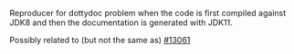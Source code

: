 Reproducer for dottydoc problem when the code is first compiled against
JDK8 and then the documentation is generated with JDK11.

Possibly related to (but not the same as) [#13061](https://github.com/lampepfl/dotty/issues/13061)

